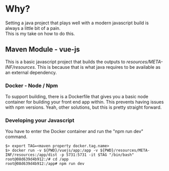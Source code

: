 # Why?
Setting a java project that plays well with a modern javascript build is always a little bit of a pain.  
This is my take on how to do this.

## Maven Module - vue-js
This is a basic javascript project that builds the outputs to *resources/META-INF/resources*.  This is because that
is what java requires to be available as an external dependency.

### Docker - Node / Npm
To support building, there is a Dockerfile that gives you a basic node container for building your front end
app within.  This prevents having issues with npm versions.  Yeah, other solutions, but this is pretty straight forward.

### Developing your Javascript
You have to enter the Docker container and run the "npm run dev" command.

```shell
$> export TAG=<maven property docker.tag.name>
$> docker run -v ${PWD}/vuejs/app:/app -v ${PWD}/resources/META-INF/resources:/app/dist -p 5731:5731 -it $TAG "/bin/bash"
root@08d639d4b912:/# cd /app
root@08d639d4b912:/app# npm run dev
```
